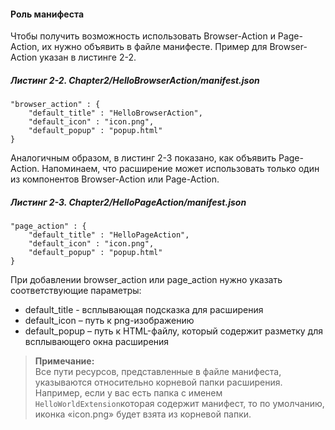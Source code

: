 #### Роль манифеста

Чтобы получить возможность использовать Browser-Action и Page-Action, их нужно объявить в файле манифесте. Пример для Browser-Action указан в листинге 2-2.

##### Листинг 2-2. _Chapter2/HelloBrowserAction/manifest.json_

```
"browser_action" : {
    "default_title" : "HelloBrowserAction",
    "default_icon" : "icon.png",
    "default_popup" : "popup.html"
}
```

Аналогичным образом, в листинг 2-3 показано, как объявить Page-Action. Напоминаем, что расширение может использовать только один из компонентов Browser-Action или Page-Action.

##### Листинг 2-3. _Chapter2/HelloPageAction/manifest.json_

```
"page_action" : {
    "default_title" : "HelloPageAction",
    "default_icon" : "icon.png",
    "default_popup" : "popup.html"
}
```

При добавлении browser\_action или page\_action нужно указать соответствующие параметры:

* default\_title - всплывающая подсказка для расширения
* default\_icon – путь к png-изображению
* default\_popup – путь к HTML-файлу, который содержит разметку для всплывающего окна расширения

> **Примечание:**  
> Все пути ресурсов, представленные в файле манифеста, указываются относительно корневой папки расширения. Например, если у вас есть папка с именем `HelloWorldExtension`которая содержит манифест, то по умолчанию, иконка «icon.png» будет взята из корневой папки.



